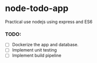 # node-todo-app
Practical use nodejs using express and ES6

### TODO:
- [ ] Dockerize the app and database.
- [ ] Implement unit testing
- [ ] Implement build pipeline
